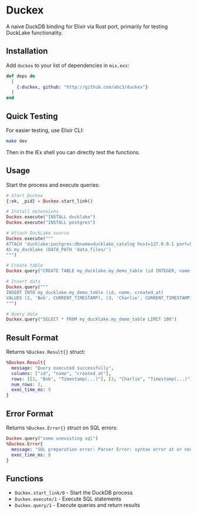# Duckex

A naive DuckDB binding for Elixir via Rust port, primarily for testing DuckLake functionality.

## Installation

Add `duckex` to your list of dependencies in `mix.exs`:

```elixir
def deps do
  [
    {:duckex, github: "http://github.com/abc3/duckex"}
  ]
end
```

## Quick Testing

For easier testing, use Elixir CLI:

```bash
make dev
```

Then in the IEx shell you can directly test the functions.

## Usage

Start the process and execute queries:

```elixir
# Start Duckex
{:ok, _pid} = Duckex.start_link()

# Install extensions
Duckex.execute("INSTALL ducklake")
Duckex.execute("INSTALL postgres")

# Attach DuckLake source
Duckex.execute("""
ATTACH 'ducklake:postgres:dbname=ducklake_catalog host=127.0.0.1 port=5452 password=postgres user=postgres'
AS my_ducklake (DATA_PATH 'data_files/')
""")

# Create table
Duckex.query("CREATE TABLE my_ducklake.my_demo_table (id INTEGER, name TEXT, created_at TIMESTAMP)")

# Insert data
Duckex.query("""
INSERT INTO my_ducklake.my_demo_table (id, name, created_at)
VALUES (2, 'Bob', CURRENT_TIMESTAMP), (3, 'Charlie', CURRENT_TIMESTAMP)
""")

# Query data
Duckex.query("SELECT * FROM my_ducklake.my_demo_table LIMIT 100")
```

## Result Format

Returns `%Duckex.Result{}` struct:

```elixir
%Duckex.Result{
  message: "Query executed successfully",
  columns: ["id", "name", "created_at"],
  rows: [[2, "Bob", "Timestamp(...)"], [3, "Charlie", "Timestamp(...)"]],
  num_rows: 2,
  exec_time_ms: 9
}
```

## Error Format

Returns `%Duckex.Error{}` struct on SQL errors:

```elixir
Duckex.query("some unexisting sql")
%Duckex.Error{
  message: "SQL preparation error: Parser Error: syntax error at or near \"some\"\n\nLINE 1: some unexisting sql\n        ^",
  exec_time_ms: 0
}
```

## Functions

- `Duckex.start_link/0` - Start the DuckDB process
- `Duckex.execute/1` - Execute SQL statements
- `Duckex.query/1` - Execute queries and return results
